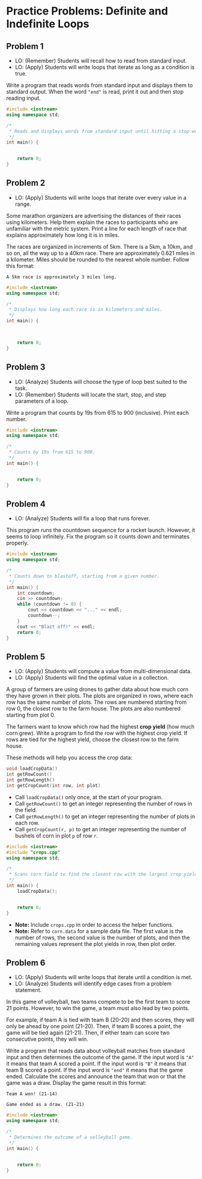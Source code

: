 # Practice Problems: Definite and Indefinite Loops

## Problem 1

- LO: (Remember) Students will recall how to read from standard input.
- LO: (Apply) Students will write loops that iterate as long as a condition is true.

Write a program that reads words from standard input and displays them to standard output. When the word `"end"` is read, print it out and then stop reading input.

```cpp
#include <iostream>
using namespace std;

/*
 * Reads and displays words from standard input until hitting a stop word.
 */
int main() {


    return 0;
}
```

## Problem 2

- LO: (Apply) Students will write loops that iterate over every value in a range.

Some marathon organizers are advertising the distances of their races using kilometers. Help them explain the races to participants who are unfamiliar with the metric system. Print a line for each length of race that explains approximately how long it is in miles.

The races are organized in increments of 5km. There is a 5km, a 10km, and so on, all the way up to a 40km race. There are approximately 0.621 miles in a kilometer. Miles should be rounded to the nearest whole number. Follow this format:

```
A 5km race is approximately 3 miles long.
```

```cpp
#include <iostream>
using namespace std;

/*
 * Displays how long each race is in kilometers and miles.
 */
int main() {
    


    return 0;
}
```

## Problem 3

- LO: (Analyze) Students will choose the type of loop best suited to the task.
- LO: (Remember) Students will locate the start, stop, and step parameters of a loop.

Write a program that counts by 19s from 615 to 900 (inclusive). Print each number.

```cpp
#include <iostream>
using namespace std;

/*
 * Counts by 19s from 615 to 900.
 */
int main() {


    return 0;
}
```

## Problem 4

- LO: (Analyze) Students will fix a loop that runs forever.

This program runs the countdown sequence for a rocket launch. However, it seems to loop infinitely. Fix the program so it counts down and terminates properly.

```cpp
#include <iostream>
using namespace std;

/*
 * Counts down to blastoff, starting from a given number.
 */
int main() {
    int countdown;
    cin >> countdown;
    while (countdown != 0) {
        cout << countdown << "..." << endl;
        countdown--;
    }
    cout << "Blast off!" << endl;
    return 0;
}
```

## Problem 5

- LO: (Apply) Students will compute a value from multi-dimensional data.
- LO: (Apply) Students will find the optimal value in a collection.

A group of farmers are using drones to gather data about how much corn they have grown in their plots. The plots are organized in rows, where each row has the same number of plots. The rows are numbered starting from row 0, the closest row to the farm house. The plots are also numbered starting from plot 0.

The farmers want to know which row had the highest **crop yield** (how much corn grew). Write a program to find the row with the highest crop yield. If rows are tied for the highest yield, choose the closest row to the farm house.

These methods will help you access the crop data:

```cpp
void loadCropData()
int getRowCount()
int getRowLength()
int getCropCount(int row, int plot)
```
- Call `loadCropData()` only once, at the start of your program.
- Call `getRowCount()` to get an integer representing the number of rows in the field.
- Call `getRowLength()` to get an integer representing the number of plots in each row.
- Call `getCropCount(r, p)` to get an integer representing the number of bushels of corn in plot `p` of row `r`.

```cpp
#include <iostream>
#include "crops.cpp"
using namespace std;

/*
 * Scans corn field to find the closest row with the largest crop yield.
 */
int main() {
    loadCropData();


    return 0;
}
```

- **Note:** Include `crops.cpp` in order to access the helper functions.
- **Note:** Refer to `corn.data` for a sample data file. The first value is the number of rows, the second value is the number of plots, and then the remaining values represent the plot yields in row, then plot order.

## Problem 6

- LO: (Apply) Students will write loops that iterate until a condition is met.
- LO: (Analyze) Students will identify edge cases from a problem statement.

In this game of volleyball, two teams compete to be the first team to score 21 points. However, to win the game, a team must also lead by two points.

For example, if team A is tied with team B (20-20) and then scores, they will only be ahead by one point (21-20). Then, if team B scores a point, the game will be tied again (21-21). Then, if either team can score two consecutive points, they will win.

Write a program that reads data about volleyball matches from standard input and then determines the outcome of the game. If the input word is `"A"` it means that team A scored a point. If the input word is `"B"` it means that team B scored a point. If the input word is `"end"` it means that the game ended. Calculate the scores and announce the team that won or that the game was a draw. Display the game result in this format:

```
Team A won! (21-14)
```

```
Game ended as a draw. (21-21)
```

```cpp
#include <iostream>
using namespace std;

/*
 * Determines the outcome of a volleyball game.
 */
int main() {
    

    return 0;
}
```
